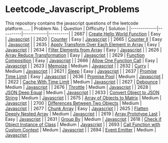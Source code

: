 # Leetcode_Javascript_Problems
This repository contains the javascript questions of the leetcode platform......
| Problem No. | Question | Difficulty | Solution |
|-------------|----------|------------|----------|
| 2667 | [Create Hello World Function](https://leetcode.com/problems/create-hello-world-function/) | Easy | [Javascript](./Javascript/Create_Hello_World_Function.js) |
| 2620 | [Counter](https://leetcode.com/problems/counter/) | Easy | [Javascript](./Javascript/Counter.js) |
| 2665 | [Counter II](https://leetcode.com/problems/counter-ii/) | Easy | [Javascript](./Javascript/Counter_II.js) |
| 2635 | [Apply Transform Over Each Element in Array](https://leetcode.com/problems/apply-transform-over-each-element-in-array/) | Easy | [Javascript](./Javascript/Apply_Transform_Over_Each_Element_in_Array.js) |
| 2634 | [Filter Elements from Array](https://leetcode.com/problems/filter-elements-from-array/) | Easy | [Javascript](./Javascript/Filter_Elements_from_Array.js) |
| 2626 | [Array Reduce Transformation](https://leetcode.com/problems/array-reduce-transformation/) | Easy | [Javascript](./Javascript/Array_Reduce_Transformation.js) |
| 2629 | [Function Composition](https://leetcode.com/problems/function-composition/) | Easy | [Javascript](./Javascript/Function_Composition.js) |
| 2666 | [Allow One Function Call](https://leetcode.com/problems/allow-one-function-call/) | Easy | [Javascript](./Javascript/Allow_One_Function_Call.js) |
| 2623 | [Memoize](https://leetcode.com/problems/memoize/) | Medium | [Javascript](./Javascript/Memoize.js) |
| 2632 | [Curry](https://leetcode.com/problems/curry/) | Medium | [Javascript](./Javascript/Curry.js) |
| 2621 | [Sleep](https://leetcode.com/problems/sleep/) | Easy | [Javascript](./Javascript/Sleep.js) |
| 2637 | [Promise Time Limit](https://leetcode.com/problems/promise-time-limit/) | Easy | [Javascript](./Javascript/Promise_Time_Limit.js) | 
| 2636 | [Promise Pool](https://leetcode.com/problems/promise-pool/) | Medium | [Javascript](./Javascript/Promise_Pool.js) |
| 2622 | [Cache With Time Limit](https://leetcode.com/problems/cache-with-time-limit/) | Medium | [Javascript](./Javascript/Cache_With_Time_Limit.js) |
| 2627 | [Debounce](https://leetcode.com/problems/debounce/) | Medium | [Javascript](./Javascript/Debounce.js) |
| 2676 | [Throttle](https://leetcode.com/problems/throttle/) | Medium | [Javascript](./Javascript/Throttle.js) |
| 2628 | [JSON Deep Equal](https://leetcode.com/problems/json-deep-equal/) | Medium | [Javascript](./Javascript/JSON_Deep_Equal.js) | 
| 2633 | [Convert Object to JSON String](https://leetcode.com/problems/convert-object-to-json-string/) | Medium | [Javascript](./Javascript/Convert_Object_to_JSON_String.js) |
| 2675 | [Array of Objects to Matrix](https://leetcode.com/problems/array-of-objects-to-matrix/) | Medium | [Javascript](./Javascript/Array_of_Objects_to_Matrix.js) |
| 2700 | [Differences Between Two Objects](https://leetcode.com/problems/differences-between-two-objects/) | Medium | [Javascript](./Javascript/Differences_Between_Two_Objects.js) |
| 2677 | [Chunk Array](https://leetcode.com/problems/chunk-array/) | Easy | [Javascript](./Javascript/Chunk_Array.js) | 
| 2625 | [Flatten Deeply Nested Array](https://leetcode.com/problems/flatten-deeply-nested-array/) | Medium | [Javascript](./Javascript/Flatten_Deeply_Nested_Array.js) |
| 2619 | [Array Prototype Last](https://leetcode.com/problems/array-prototype-last/) | Easy | [Javascript](./Javascript/Array_Prototype_Last.js) |
| 2631 | [Group By](https://leetcode.com/problems/group-by/) | Medium | [Javascript](./Javascript/Group_By.js)
| 2618 | [Check if Object Instance of Class](https://leetcode.com/problems/check-if-object-instance-of-class/) | Medium | [Javascript](./Javascript/Check_if_Object_Instance_of_Class.js) |
| 2693 | [Call Function with Custom Context](https://leetcode.com/problems/call-function-with-custom-context/) | Medum | [Javascript](./Javascript/Call_Function_with_Custom_Context.js) |
| 2694 | [Event Emitter](https://leetcode.com/problems/event-emitter/) | Medium | [Javascript](./Javascript/Event_Emitter.js) |
